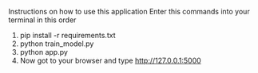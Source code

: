 Instructions on how to use this application
Enter this commands into your terminal in this order
1. pip install -r requirements.txt
2. python train_model.py
3. python app.py
4. Now got to your browser and type http://127.0.0.1:5000
